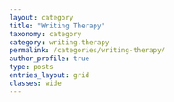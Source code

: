 ```yaml
---
layout: category
title: "Writing Therapy"
taxonomy: category
category: writing.therapy
permalink: /categories/writing-therapy/
author_profile: true
type: posts
entries_layout: grid
classes: wide
---
```

